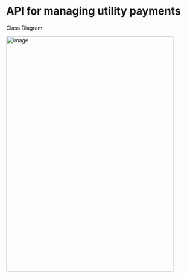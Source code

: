 # API for managing utility payments

Class Diagram

<img width="443" height="623" alt="image" src="https://github.com/user-attachments/assets/302ff0a7-f085-479d-bd3d-48302fa56673" />



